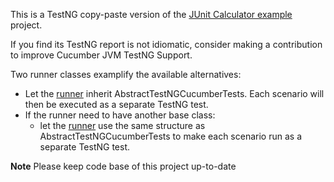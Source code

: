 This is a TestNG copy-paste version of the [JUnit Calculator example](https://github.com/cucumber/cucumber-jvm/tree/master/examples/java-calculator) project.

If you find its TestNG report is not idiomatic, consider making a contribution to improve Cucumber JVM TestNG Support.  

Two runner classes examplify the available alternatives:
* Let the [runner](src/test/java/cucumber/examples/java/calculator/RunCukesTest.java) inherit AbstractTestNGCucumberTests. Each scenario will then be executed as a separate TestNG test.
* If the runner need to have another base class:
  * let the [runner](src/test/java/cucumber/examples/java/calculator/RunCukesByCompositionTest.java) use the same structure as AbstractTestNGCucumberTests to make each scenario run as a separate TestNG test.

**Note**
Please keep code base of this project up-to-date

